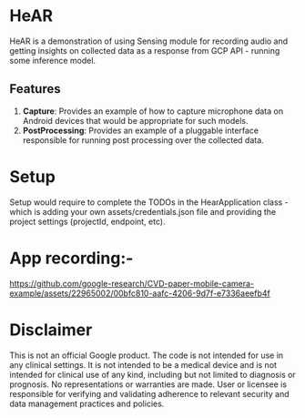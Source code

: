 # HeAR

HeAR is a demonstration of using Sensing module for recording audio and getting insights on collected data as a response from GCP API - running some inference model.  

## Features

1. **Capture**: Provides an example of how to capture microphone data on Android devices that would be appropriate for such models. 
2. **PostProcessing**: Provides an example of a pluggable interface responsible for running post processing over the collected data. 


# Setup

Setup would require to complete the TODOs in the HearApplication class - which is adding your own assets/credentials.json file and 
providing the project settings (projectId, endpoint, etc).


# App recording:-

https://github.com/google-research/CVD-paper-mobile-camera-example/assets/22965002/00bfc810-aafc-4206-9d7f-e7336aeefb4f


# Disclaimer

This is not an official Google product. The code is not intended for use in any clinical settings. It is not intended to be a medical device and is not intended for clinical use of any kind, including but not limited to diagnosis or prognosis. No representations or warranties are made. User or licensee is responsible for verifying and validating adherence to relevant security and data management practices and policies.
